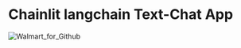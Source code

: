 # Chainlit langchain Text-Chat App
![Walmart_for_Github](https://github.com/InsightEdge01/LangchainTextChat/assets/131486782/43bb5d9d-da29-46e6-b8b1-7a85636d9d9e)
